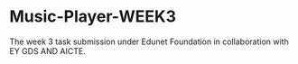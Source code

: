 # Music-Player-WEEK3
The week 3 task submission under Edunet Foundation in collaboration with EY GDS AND AICTE.
